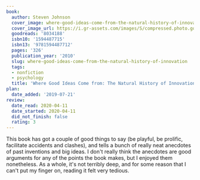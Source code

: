 ```yaml
---
book:
  author: Steven Johnson
  cover_image: where-good-ideas-come-from-the-natural-history-of-innovation.jpg
  cover_image_url: https://i.gr-assets.com/images/S/compressed.photo.goodreads.com/books/1311705993l/8034188._SX98_.jpg
  goodreads: '8034188'
  isbn10: '1594487715'
  isbn13: '9781594487712'
  pages: '326'
  publication_year: '2010'
  slug: where-good-ideas-come-from-the-natural-history-of-innovation
  tags:
  - nonfiction
  - psychology
  title: 'Where Good Ideas Come from: The Natural History of Innovation'
plan:
  date_added: '2019-07-21'
review:
  date_read: 2020-04-11
  date_started: 2020-04-11
  did_not_finish: false
  rating: 3
---
```


This book has got a couple of good things to say (be playful, be prolific, facilitate accidents and clashes), and tells a bunch of really neat anecdotes of past inventions and big ideas. I don't really think the anecdotes are good arguments for any of the points the book makes, but I enjoyed them nonetheless. As a whole, it's not terribly deep, and for some reason that I can't put my finger on, reading it felt very tedious.
